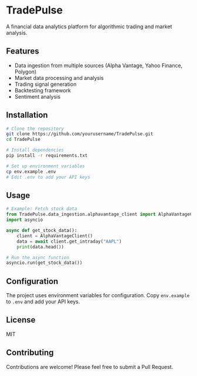 # TradePulse

A financial data analytics platform for algorithmic trading and market analysis.

## Features

- Data ingestion from multiple sources (Alpha Vantage, Yahoo Finance, Polygon)
- Market data processing and analysis
- Trading signal generation
- Backtesting framework
- Sentiment analysis

## Installation

```bash
# Clone the repository
git clone https://github.com/yourusername/TradePulse.git
cd TradePulse

# Install dependencies
pip install -r requirements.txt

# Set up environment variables
cp env.example .env
# Edit .env to add your API keys
```

## Usage

```python
# Example: Fetch stock data
from TradePulse.data_ingestion.alphavantage_client import AlphaVantageClient
import asyncio

async def get_stock_data():
    client = AlphaVantageClient()
    data = await client.get_intraday("AAPL")
    print(data.head())

# Run the async function
asyncio.run(get_stock_data())
```

## Configuration

The project uses environment variables for configuration. Copy `env.example` to `.env` and add your API keys.

## License

MIT

## Contributing

Contributions are welcome! Please feel free to submit a Pull Request. 